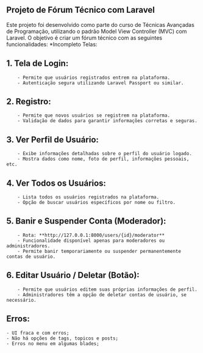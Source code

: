 ## Projeto de Fórum Técnico com Laravel

Este projeto foi desenvolvido como parte do curso de Técnicas Avançadas de Programação, utilizando o padrão Model View Controller (MVC) com Laravel. O objetivo é criar um fórum técnico com as seguintes funcionalidades:
*Incompleto
Telas:

## 1. Tela de Login:
        - Permite que usuários registrados entrem na plataforma.
        - Autenticação segura utilizando Laravel Passport ou similar.

## 2. Registro:
        - Permite que novos usuários se registrem na plataforma.
        - Validação de dados para garantir informações corretas e seguras.

## 3. Ver Perfil de Usuário:

        - Exibe informações detalhadas sobre o perfil do usuário logado.
        - Mostra dados como nome, foto de perfil, informações pessoais, etc.

## 4. Ver Todos os Usuários:

        - Lista todos os usuários registrados na plataforma.
        - Opção de buscar usuários específicos por nome ou filtro.

## 5. Banir e Suspender Conta (Moderador):

        - Rota: **http://127.0.0.1:8000/users/{id}/moderator**
        - Funcionalidade disponível apenas para moderadores ou administradores.
        - Permite banir temporariamente ou suspender permanentemente contas de usuário.

## 6. Editar Usuário / Deletar (Botão):

        - Permite que usuários editem suas próprias informações de perfil.
        - Administradores têm a opção de deletar contas de usuário, se necessário.

## Erros:

    - UI fraca e com erros;
    - Não há opções de tags, topicos e posts;
    - Erros no menu em algumas blades;
